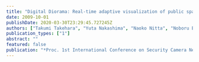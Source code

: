 ```yaml
---
title: "Digital Diorama: Real-time adaptive visualization of public spaces"
date: 2009-10-01
publishDate: 2020-03-30T23:29:45.727245Z
authors: ["Takumi Takehara", "Yuta Nakashima", "Naoko Nitta", "Noboru Babaguchi"]
publication_types: ["1"]
abstract: ""
featured: false
publication: "*Proc. 1st International Conference on Security Camera Network, Privacy Protection and Community Safety (SPC)*"
---
```



